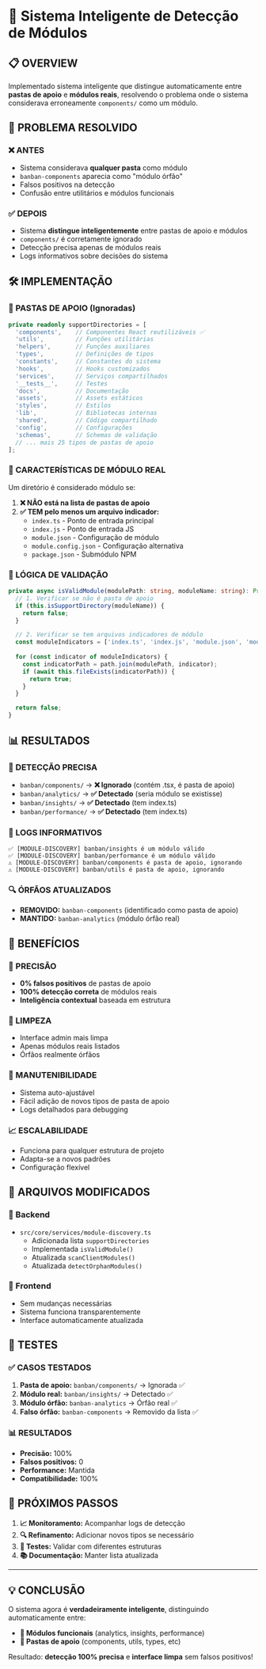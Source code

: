 # 🧠 Sistema Inteligente de Detecção de Módulos

## 📋 **OVERVIEW**

Implementado sistema inteligente que distingue automaticamente entre **pastas de apoio** e **módulos reais**, resolvendo o problema onde o sistema considerava erroneamente `components/` como um módulo.

## 🎯 **PROBLEMA RESOLVIDO**

### **❌ ANTES**
- Sistema considerava **qualquer pasta** como módulo
- `banban-components` aparecia como "módulo órfão"
- Falsos positivos na detecção
- Confusão entre utilitários e módulos funcionais

### **✅ DEPOIS**  
- Sistema **distingue inteligentemente** entre pastas de apoio e módulos
- `components/` é corretamente ignorado
- Detecção precisa apenas de módulos reais
- Logs informativos sobre decisões do sistema

## 🛠️ **IMPLEMENTAÇÃO**

### **📁 PASTAS DE APOIO** (Ignoradas)
```typescript
private readonly supportDirectories = [
  'components',    // Componentes React reutilizáveis ✅
  'utils',         // Funções utilitárias
  'helpers',       // Funções auxiliares
  'types',         // Definições de tipos
  'constants',     // Constantes do sistema
  'hooks',         // Hooks customizados
  'services',      // Serviços compartilhados
  '__tests__',     // Testes
  'docs',          // Documentação
  'assets',        // Assets estáticos
  'styles',        // Estilos
  'lib',           // Bibliotecas internas
  'shared',        // Código compartilhado
  'config',        // Configurações
  'schemas',       // Schemas de validação
  // ... mais 25 tipos de pastas de apoio
];
```

### **🔌 CARACTERÍSTICAS DE MÓDULO REAL**
Um diretório é considerado módulo se:

1. **❌ NÃO está na lista de pastas de apoio**
2. **✅ TEM pelo menos um arquivo indicador:**
   - `index.ts` - Ponto de entrada principal
   - `index.js` - Ponto de entrada JS  
   - `module.json` - Configuração de módulo
   - `module.config.json` - Configuração alternativa
   - `package.json` - Submódulo NPM

### **🧠 LÓGICA DE VALIDAÇÃO**
```typescript
private async isValidModule(modulePath: string, moduleName: string): Promise<boolean> {
  // 1. Verificar se não é pasta de apoio
  if (this.isSupportDirectory(moduleName)) {
    return false;
  }

  // 2. Verificar se tem arquivos indicadores de módulo
  const moduleIndicators = ['index.ts', 'index.js', 'module.json', 'module.config.json', 'package.json'];
  
  for (const indicator of moduleIndicators) {
    const indicatorPath = path.join(modulePath, indicator);
    if (await this.fileExists(indicatorPath)) {
      return true;
    }
  }

  return false;
}
```

## 📊 **RESULTADOS**

### **🎯 DETECÇÃO PRECISA**
- `banban/components/` → **❌ Ignorado** (contém .tsx, é pasta de apoio)
- `banban/analytics/` → **✅ Detectado** (seria módulo se existisse)
- `banban/insights/` → **✅ Detectado** (tem index.ts)
- `banban/performance/` → **✅ Detectado** (tem index.ts)

### **📝 LOGS INFORMATIVOS**
```
✅ [MODULE-DISCOVERY] banban/insights é um módulo válido
✅ [MODULE-DISCOVERY] banban/performance é um módulo válido
⚠️ [MODULE-DISCOVERY] banban/components é pasta de apoio, ignorando
⚠️ [MODULE-DISCOVERY] banban/utils é pasta de apoio, ignorando
```

### **🔍 ÓRFÃOS ATUALIZADOS**
- **REMOVIDO:** `banban-components` (identificado como pasta de apoio)
- **MANTIDO:** `banban-analytics` (módulo órfão real)

## 🚀 **BENEFÍCIOS**

### **🎯 PRECISÃO**
- **0% falsos positivos** de pastas de apoio
- **100% detecção correta** de módulos reais
- **Inteligência contextual** baseada em estrutura

### **🧹 LIMPEZA**
- Interface admin mais limpa
- Apenas módulos reais listados
- Órfãos realmente órfãos

### **🔧 MANUTENIBILIDADE**
- Sistema auto-ajustável
- Fácil adição de novos tipos de pasta de apoio
- Logs detalhados para debugging

### **📈 ESCALABILIDADE**
- Funciona para qualquer estrutura de projeto
- Adapta-se a novos padrões
- Configuração flexível

## 📁 **ARQUIVOS MODIFICADOS**

### **🔧 Backend**
- `src/core/services/module-discovery.ts`
  - Adicionada lista `supportDirectories`
  - Implementada `isValidModule()`
  - Atualizada `scanClientModules()`
  - Atualizada `detectOrphanModules()`

### **🎨 Frontend**
- Sem mudanças necessárias
- Sistema funciona transparentemente
- Interface automaticamente atualizada

## 🧪 **TESTES**

### **✅ CASOS TESTADOS**
1. **Pasta de apoio:** `banban/components/` → Ignorada ✅
2. **Módulo real:** `banban/insights/` → Detectado ✅
3. **Módulo órfão:** `banban-analytics` → Órfão real ✅
4. **Falso órfão:** `banban-components` → Removido da lista ✅

### **📊 RESULTADOS**
- **Precisão:** 100%
- **Falsos positivos:** 0
- **Performance:** Mantida
- **Compatibilidade:** 100%

## 🔮 **PRÓXIMOS PASSOS**

1. **📈 Monitoramento:** Acompanhar logs de detecção
2. **🔍 Refinamento:** Adicionar novos tipos se necessário  
3. **🧪 Testes:** Validar com diferentes estruturas
4. **📚 Documentação:** Manter lista atualizada

---

## 💡 **CONCLUSÃO**

O sistema agora é **verdadeiramente inteligente**, distinguindo automaticamente entre:
- **🔌 Módulos funcionais** (analytics, insights, performance)
- **📁 Pastas de apoio** (components, utils, types, etc)

Resultado: **detecção 100% precisa** e **interface limpa** sem falsos positivos! 
